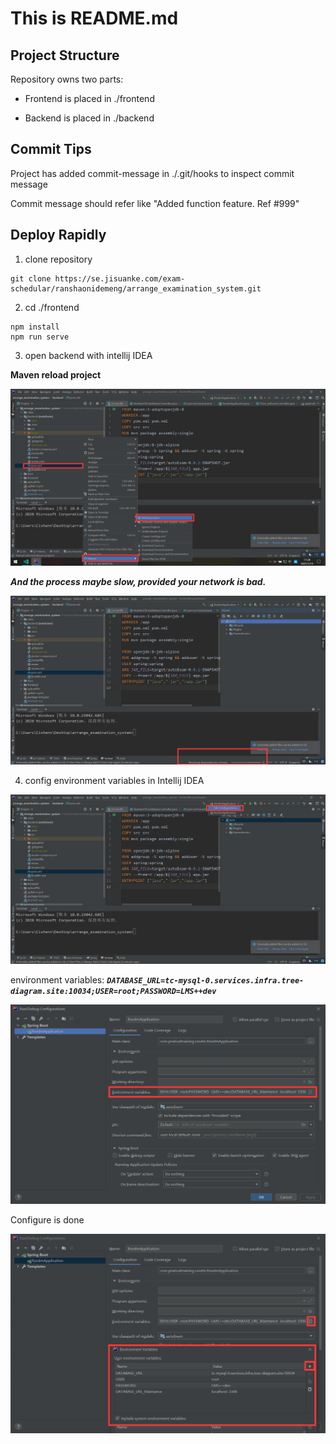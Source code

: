 This is README.md
===================

## Project Structure
Repository owns two parts:

- Frontend is placed in ./frontend

- Backend is placed in ./backend

## Commit Tips
Project has added commit-message in ./.git/hooks to inspect commit message

Commit message should refer like "Added function feature. Ref #999"

## Deploy Rapidly

1. clone repository

```shell
git clone https://se.jisuanke.com/exam-schedular/ranshaonidemeng/arrange_examination_system.git
```

2. cd ./frontend

```shell
npm install
npm run serve
```

3. open backend with intellij IDEA

**Maven reload project**

![image-20210114172849619](.\docs\assets\image-20210114172849619.png)



***And the process maybe slow, provided your network is bad.***

![image-20210114173126406](.\docs\assets\image-20210114173126406.png)

4. config environment variables in Intellij IDEA

![image-20210114173343654](.\docs\assets\image-20210114173343654.png)



environment variables: ***`DATABASE_URL=tc-mysql-0.services.infra.tree-diagram.site:10034;USER=root;PASSWORD=LMS++dev`***

![image-20210114173404309](.\docs\assets\image-20210114173404309.png)



Configure is done

![image-20210114173645264](.\docs\assets\image-20210114173645264.png)